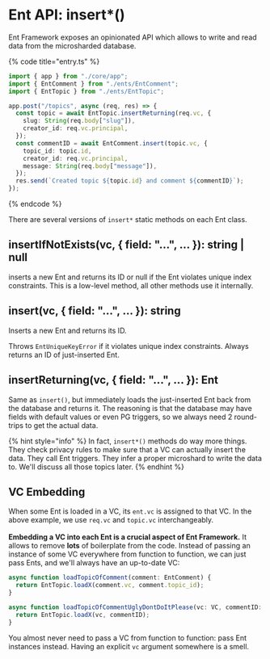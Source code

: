 # Ent API: insert\*()

Ent Framework exposes an opinionated API which allows to write and read data from the microsharded database.

{% code title="entry.ts" %}
```typescript
import { app } from "./core/app";
import { EntComment } from "./ents/EntComment";
import { EntTopic } from "./ents/EntTopic";

app.post("/topics", async (req, res) => {
  const topic = await EntTopic.insertReturning(req.vc, { 
    slug: String(req.body["slug"]),
    creator_id: req.vc.principal,
  });
  const commentID = await EntComment.insert(topic.vc, {
    topic_id: topic.id,
    creator_id: req.vc.principal,
    message: String(req.body["message"]),
  });
  res.send(`Created topic ${topic.id} and comment ${commentID}`);
});
```
{% endcode %}

There are several versions of `insert*` static methods on each Ent class.

## **insertIfNotExists(vc, { field: "...", ... }): string | null**

inserts a new Ent and returns its ID or null if the Ent violates unique index constraints. This is a low-level method, all other methods use it internally.

## **insert(vc, { field: "...", ... }): string**

Inserts a new Ent and returns its ID.

Throws `EntUniqueKeyError` if it violates unique index constraints. Always returns an ID of just-inserted Ent.

## **insertReturning(vc, { field: "...", ... }): Ent**

Same as `insert()`, but immediately loads the just-inserted Ent back from the database and returns it. The reasoning is that the database may have fields with default values or even PG triggers, so we always need 2 round-trips to get the actual data.

{% hint style="info" %}
In fact, `insert*()` methods do way more things. They check privacy rules to make sure that a VC can actually insert the data. They call Ent triggers. They infer a proper microshard to write the data to. We'll discuss all those topics later.
{% endhint %}

## VC Embedding

When some Ent is loaded in a VC, its `ent.vc` is assigned to that VC. In the above example, we use `req.vc` and `topic.vc` interchangeably.\
\
**Embedding a VC into each Ent is a crucial aspect of Ent Framework.** It allows to remove **lots** of boilerplate from the code. Instead of passing an instance of some VC everywhere from function to function, we can just pass Ents, and we'll always have an up-to-date VC:

```typescript
async function loadTopicOfComment(comment: EntComment) {
  return EntTopic.loadX(comment.vc, comment.topic_id);
}

async function loadTopicOfCommentUglyDontDoItPlease(vc: VC, commentID: string) {
  return EntTopic.loadX(vc, commentID);
}
```

You almost never need to pass a VC from function to function: pass Ent instances instead. Having an explicit `vc` argument somewhere is a smell.
